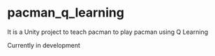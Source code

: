 # pacman_q_learning
It is a Unity project to teach pacman to play pacman using Q Learning

Currently in development
